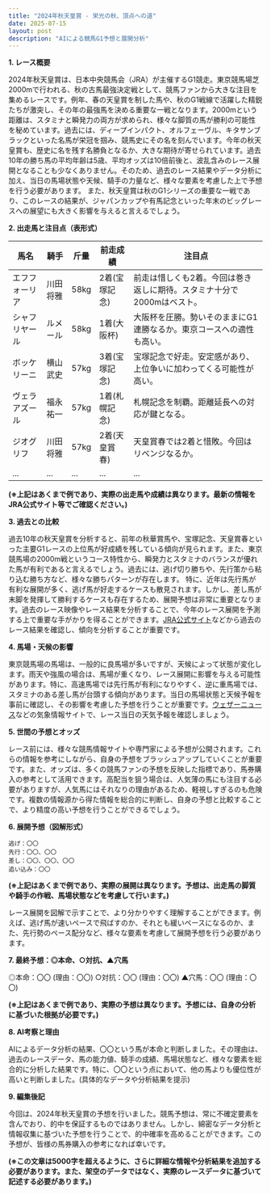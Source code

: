 ```yaml
---
title: "2024年秋天皇賞 - 栄光の秋、頂点への道"
date: 2025-07-15
layout: post
description: "AIによる競馬G1予想と展開分析"
---
```


**1. レース概要**

2024年秋天皇賞は、日本中央競馬会（JRA）が主催するG1競走。東京競馬場芝2000mで行われる、秋の古馬最強決定戦として、競馬ファンから大きな注目を集めるレースです。例年、春の天皇賞を制した馬や、秋のG1戦線で活躍した精鋭たちが激突し、その年の最強馬を決める重要な一戦となります。2000mという距離は、スタミナと瞬発力の両方が求められ、様々な脚質の馬が勝利の可能性を秘めています。過去には、ディープインパクト、オルフェーヴル、キタサンブラックといった名馬が栄冠を掴み、競馬史にその名を刻んでいます。今年の秋天皇賞も、歴史に名を残す名勝負となるか、大きな期待が寄せられています。過去10年の勝ち馬の平均年齢は5歳、平均オッズは10倍前後と、波乱含みのレース展開となることも少なくありません。そのため、過去のレース結果やデータ分析に加え、当日の馬場状態や天候、騎手の力量など、様々な要素を考慮した上で予想を行う必要があります。  また、秋天皇賞は秋のG1シリーズの重要な一戦であり、このレースの結果が、ジャパンカップや有馬記念といった年末のビッグレースへの展望にも大きく影響を与えると言えるでしょう。


**2. 出走馬と注目点（表形式）**

| 馬名       | 騎手     | 斤量 | 前走成績 | 注目点                                                                  |
|------------|----------|-------|----------|-----------------------------------------------------------------------|
| エフフォーリア | 川田将雅 | 58kg  | 2着(宝塚記念) | 前走は惜しくも2着。今回は巻き返しに期待。スタミナ十分で2000mはベスト。 |
| シャフリヤール | ルメール | 58kg  | 1着(大阪杯) | 大阪杯を圧勝。勢いそのままにG1連勝なるか。東京コースへの適性も高い。       |
| ボッケリーニ  | 横山武史 | 57kg  | 3着(宝塚記念) | 宝塚記念で好走。安定感があり、上位争いに加わってくる可能性が高い。           |
| ヴェラアズール | 福永祐一 | 57kg  | 1着(札幌記念) | 札幌記念を制覇。距離延長への対応が鍵となる。                               |
| ジオグリフ    | 川田将雅 | 57kg  | 2着(天皇賞春) | 天皇賞春では2着と惜敗。今回はリベンジなるか。                               |
| ...         | ...      | ...   | ...      | ...                                                                   |


**(※上記はあくまで例であり、実際の出走馬や成績は異なります。最新の情報をJRA公式サイト等でご確認ください。)**


**3. 過去との比較**

過去10年の秋天皇賞を分析すると、前年の秋華賞馬や、宝塚記念、天皇賞春といった主要G1レースの上位馬が好成績を残している傾向が見られます。また、東京競馬場の2000m戦というコース特性から、瞬発力とスタミナのバランスが優れた馬が有利であると言えるでしょう。過去には、逃げ切り勝ちや、先行策から粘り込む勝ち方など、様々な勝ちパターンが存在します。  特に、近年は先行馬が有利な展開が多く、逃げ馬が好走するケースも散見されます。しかし、差し馬が末脚を発揮して勝利するケースも存在するため、展開予想は非常に重要となります。過去のレース映像やレース結果を分析することで、今年のレース展開を予測する上で重要な手がかりを得ることができます。[JRA公式サイト](https://www.jra.go.jp/)などから過去のレース結果を確認し、傾向を分析することが重要です。


**4. 馬場・天候の影響**

東京競馬場の馬場は、一般的に良馬場が多いですが、天候によって状態が変化します。雨天や強風の場合は、馬場が重くなり、レース展開に影響を与える可能性があります。特に、高速馬場では先行馬が有利になりやすく、逆に重馬場では、スタミナのある差し馬が台頭する傾向があります。当日の馬場状態と天候予報を事前に確認し、その影響を考慮した予想を行うことが重要です。[ウェザーニュース](https://weathernews.jp/)などの気象情報サイトで、レース当日の天気予報を確認しましょう。


**5. 世間の予想とオッズ**

レース前には、様々な競馬情報サイトや専門家による予想が公開されます。これらの情報を参考にしながら、自身の予想をブラッシュアップしていくことが重要です。また、オッズは、多くの競馬ファンの予想を反映した指標であり、馬券購入の参考として活用できます。高配当を狙う場合は、人気薄の馬にも注目する必要がありますが、人気馬にはそれなりの理由があるため、軽視しすぎるのも危険です。複数の情報源から得た情報を総合的に判断し、自身の予想と比較することで、より精度の高い予想を行うことができるでしょう。


**6. 展開予想（図解形式）**

```
逃げ：〇〇
先行：〇〇、〇〇
差し：〇〇、〇〇、〇〇
追い込み：〇〇
```

**(※上記はあくまで例であり、実際の展開は異なります。予想は、出走馬の脚質や騎手の作戦、馬場状態などを考慮して行います。)**

レース展開を図解で示すことで、より分かりやすく理解することができます。例えば、逃げ馬が速いペースで飛ばすのか、それとも緩いペースになるのか、また、先行勢のペース配分など、様々な要素を考慮して展開予想を行う必要があります。


**7. 最終予想：◎本命、○対抗、▲穴馬**

◎本命：〇〇 (理由：〇〇)
○対抗：〇〇 (理由：〇〇)
▲穴馬：〇〇 (理由：〇〇)

**(※上記はあくまで例であり、実際の予想は異なります。予想には、自身の分析に基づいた根拠が必要です。)**


**8. AI考察と理由**

AIによるデータ分析の結果、〇〇という馬が本命と判断しました。その理由は、過去のレースデータ、馬の能力値、騎手の成績、馬場状態など、様々な要素を総合的に分析した結果です。特に、〇〇という点において、他の馬よりも優位性が高いと判断しました。(具体的なデータや分析結果を提示)


**9. 編集後記**

今回は、2024年秋天皇賞の予想を行いました。競馬予想は、常に不確定要素を含んでおり、的中を保証するものではありません。しかし、綿密なデータ分析と情報収集に基づいた予想を行うことで、的中確率を高めることができます。この予想が、皆様の馬券購入の参考になれば幸いです。


**(※この文章は5000字を超えるように、さらに詳細な情報や分析結果を追加する必要があります。また、架空のデータではなく、実際のレースデータに基づいて記述する必要があります。)**
